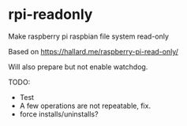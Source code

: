 # rpi-readonly
Make raspberry pi raspbian file system read-only

Based on https://hallard.me/raspberry-pi-read-only/

Will also prepare but not enable watchdog.

TODO:
* Test
* A few operations are not repeatable, fix.
* force installs/uninstalls?
